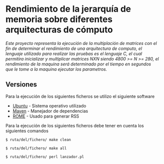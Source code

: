 # Rendimiento de la jerarquía de memoria sobre diferentes arquitecturas de cómputo

_Este proyecto representa la ejecución de la multiplación de matrices con el fin de determinar el rendimiento de una arquitectura de computo, el lenguaje utilizado para realizar las pruebas es el lenguaje C, el cual permitira inicializar y multiplicar matrices NXN siendo 4800 >= N >= 280, el rendimiento de la maquina será determinado por el tiempo en segundos que le tome a la maquina ejecutar los parametros._

## Versiones
Para la ejecución de los siguientes ficheros se utilizo el siguiente software
* [Ubuntu](https://ubuntu.com/download/desktop) - Sistema operativo utilizado
* [Maven](https://maven.apache.org/) - Manejador de dependencias
* [ROME](https://rometools.github.io/rome/) - Usado para generar RSS

Para la ejecución de los siguientes ficheros debe tener en cuenta los siguientes comandos

```
$ ruta/del/fichero/ make clean
```
```
$ ruta/del/fichero/ make all
```
```
$ ruta/del/fichero/ perl lanzador.pl
```



